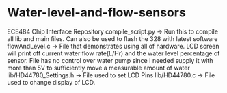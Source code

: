 # Water-level-and-flow-sensors
ECE484 Chip Interface Repository
compile_script.py -> Run this to compile all lib and main files. Can also be used to flash the 328 with latest software
flowAndLevel.c -> File that demonstrates using all of hardware. LCD screen will print off current water flow rate(L/Hr) and the water level percentage of sensor. File has no control over water pump since I needed supply it with more than 5V to sufficiently move a measurable amount of water
lib/HD44780_Settings.h -> File used to set LCD Pins
lib/HD44780.c -> File used to change display of LCD.
